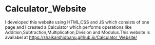 # Calculator_Website
I developed this website using HTML,CSS and JS which consists of one page and I created a  Calculator which performs operations like Addition,Subtraction,Multiplication,Division and Modulus.This website is availabel at https://shaikarshidbanu.github.io/Calculator_Website/
